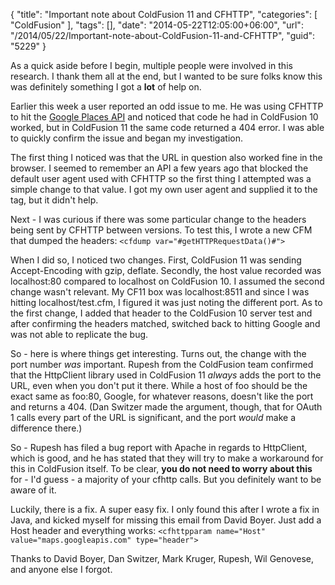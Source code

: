 {
	"title": "Important note about ColdFusion 11 and CFHTTP",
	"categories": [
		"ColdFusion"
	],
	"tags": [],
	"date": "2014-05-22T12:05:00+06:00",
	"url": "/2014/05/22/Important-note-about-ColdFusion-11-and-CFHTTP",
	"guid": "5229"
}

<p>
As a quick aside before I begin, multiple people were involved in this research. I thank them all at the end, but I wanted to be sure folks know this was definitely something I got a <strong>lot</strong> of help on.
</p>

<p>
Earlier this week a user reported an odd issue to me. He was using CFHTTP to hit the <a href="https://developers.google.com/places/documentation/">Google Places API</a> and noticed that code he had in ColdFusion 10 worked, but in ColdFusion 11 the same code returned a 404 error. I was able to quickly confirm the issue and began my investigation.
</p>
<!--more-->
<p>
The first thing I noticed was that the URL in question also worked fine in the browser. I seemed to remember an API a few years ago that blocked the default user agent used with CFHTTP so the first thing I attempted was a simple change to that value. I got my own user agent and supplied it to the tag, but it didn't help.
</p>

<p>
Next - I was curious if there was some particular change to the headers being sent by CFHTTP between versions. To test this, I wrote a new CFM that dumped the headers: <code>&lt;cfdump var="#getHTTPRequestData()#"&gt;</code>
</p>

<p>
When I did so, I noticed two changes. First, ColdFusion 11 was sending Accept-Encoding with gzip, deflate. Secondly, the host value recorded was localhost:80 compared to localhost on ColdFusion 10. I assumed the second change wasn't relevant. My CF11 box was localhost:8511 and since I was hitting localhost/test.cfm, I figured it was just noting the different port. As to the first change, I added that header to the ColdFusion 10 server test and after confirming the headers matched, switched back to hitting Google and was not able to replicate the bug.
</p>

<p>
So - here is where things get interesting. Turns out, the change with the port number <i>was</i> important. Rupesh from the ColdFusion team confirmed that the HttpClient library used in ColdFusion 11 <i>always</i> adds the port to the URL, even when you don't put it there. While a host of foo should be the exact same as foo:80, Google, for whatever reasons, doesn't like the port and returns a 404. (Dan Switzer made the argument, though, that for OAuth 1 calls every part of the URL is significant, and the port <i>would</i> make a difference there.)
</p>

<p>
So - Rupesh has filed a bug report with Apache in regards to HttpClient, which is good, and he has stated that they will try to make a workaround for this in ColdFusion itself. To be clear, <strong>you do not need to worry about this</strong> for - I'd guess - a majority of your cfhttp calls. But you definitely want to be aware of it.
</p>

<p>
Luckily, there is a fix. A super easy fix. I only found this after I wrote a fix in Java, and kicked myself for missing this email from David Boyer. Just add a Host header and everything works: <code>&lt;cfhttpparam name="Host" value="maps.googleapis.com" type="header"&gt;</code>
</p>

<p>
Thanks to David Boyer, Dan Switzer, Mark Kruger, Rupesh, Wil Genovese, and anyone else I forgot.
</p>